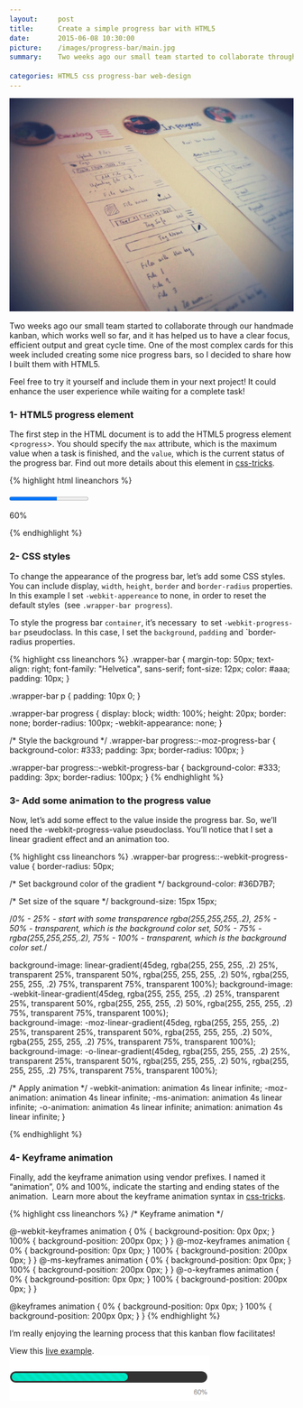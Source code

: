 ```yaml
---
layout:     post
title:      Create a simple progress bar with HTML5
date:       2015-06-08 10:30:00
picture:    /images/progress-bar/main.jpg
summary:    Two weeks ago our small team started to collaborate through our handmade kanban, which works well so far, and it has helped us to have a clear focus, efficient output and great cycle time. One of the most complex cards for this week included creating some nice progress bars, so I decided to share how I built them with HTML5.

categories: HTML5 css progress-bar web-design 
---
```

![Main image](/images/progress-bar/main.jpg)

Two weeks ago our small team started to collaborate through our handmade kanban, which works well so far, and it has helped us to have a clear focus, efficient output and great cycle time. One of the most complex cards for this week included creating some nice progress bars, so I decided to share how I built them with HTML5.

Feel free to try it yourself and include them in your next project! It could enhance the user experience while waiting for a complete task!

### 1- HTML5 progress element
The first step in the HTML document is to add the HTML5 progress element &lt;`progress`&gt;. You should specify the `max` attribute, which is the maximum value when a task is finished, and the `value`, which is the current status of the progress bar. Find out more details about this element in [css-tricks](https://css-tricks.com/html5-progress-element/).

{% highlight html lineanchors %}
<div class="wrapper-bar">
   <progress class="progress-bar" value="60" max="100"></progress>
   <p class="progress-value">60%</p>
</div>
{% endhighlight %}

### 2- CSS styles
To change the appearance of the progress bar, let’s add some CSS styles. You can include display, `width`, `height`, `border` and `border-radius` properties. In this example I set `-webkit-appereance` to none, in order to reset the default styles &nbsp;(see `.wrapper-bar progress`).

To style the progress bar `container`, it’s necessary &nbsp;to set `-webkit-progress-bar` pseudoclass. In this case, I set the `background`, `padding` and `border-radius properties.

{% highlight css lineanchors %}
.wrapper-bar {
  margin-top: 50px;
  text-align: right;
  font-family: "Helvetica", sans-serif;
  font-size: 12px;
  color: #aaa;
  padding: 10px;
}

.wrapper-bar p {
  padding: 10px 0;
}

.wrapper-bar progress {
  display: block;
  width: 100%;
  height: 20px;
  border: none;
  border-radius: 100px;
  -webkit-appearance: none;
}

/* Style the background */
.wrapper-bar progress::-moz-progress-bar {
  background-color: #333;
  padding: 3px;
  border-radius: 100px;
}

.wrapper-bar progress::-webkit-progress-bar {
  background-color: #333;
  padding: 3px;
  border-radius: 100px;
}
{% endhighlight %}


### 3- Add some animation to the progress value 
Now, let’s add some effect to the value inside the progress bar. So, we’ll need the -webkit-progress-value pseudoclass. You’ll notice that I set a linear gradient effect and an animation too.

{% highlight css lineanchors %}
.wrapper-bar progress::-webkit-progress-value { 
  border-radius: 50px;

  /* Set background color of the gradient */
  background-color: #36D7B7;

  /* Set size of the square */
  background-size: 15px 15px;

  /*0% - 25% - start with some transparence rgba(255,255,255,.2), 
    25% - 50% - transparent, which is the background color set,
    50% - 75% - rgba(255,255,255,.2),
    75% - 100% - transparent, which is the background color set.*/

background-image: linear-gradient(45deg, rgba(255, 255, 255, .2) 25%, transparent 25%, transparent 50%, rgba(255, 255, 255, .2) 50%, rgba(255, 255, 255, .2) 75%, transparent 75%, transparent 100%); 
background-image: -webkit-linear-gradient(45deg, rgba(255, 255, 255, .2) 25%, transparent 25%, transparent 50%, rgba(255, 255, 255, .2) 50%, rgba(255, 255, 255, .2) 75%, transparent 75%, transparent 100%);  
background-image: -moz-linear-gradient(45deg, rgba(255, 255, 255, .2) 25%, transparent 25%, transparent 50%, rgba(255, 255, 255, .2) 50%, rgba(255, 255, 255, .2) 75%, transparent 75%, transparent 100%);  
background-image: -o-linear-gradient(45deg, rgba(255, 255, 255, .2) 25%, transparent 25%, transparent 50%, rgba(255, 255, 255, .2) 50%, rgba(255, 255, 255, .2) 75%, transparent 75%, transparent 100%); 

/* Apply animation */
-webkit-animation: animation 4s linear infinite;
   -moz-animation: animation 4s linear infinite; 
    -ms-animation: animation 4s linear infinite;
     -o-animation: animation 4s linear infinite;
        animation: animation 4s linear infinite;
}

{% endhighlight %}

### 4- Keyframe animation
Finally, add the keyframe animation using vendor prefixes. I named it “animation”, 0% and 100%, indicate the starting and ending states of the animation. &nbsp;Learn more about the keyframe animation syntax in [css-tricks](https://css-tricks.com/snippets/css/keyframe-animation-syntax/).

{% highlight css lineanchors %}
/* Keyframe animation */

@-webkit-keyframes animation {
  0% { background-position: 0px 0px; }
  100% { background-position: 200px 0px; }
}
@-moz-keyframes animation {
  0% { background-position: 0px 0px;  }
  100% { background-position: 200px 0px;  }
}
@-ms-keyframes animation {
  0% { background-position: 0px 0px;  }
  100% { background-position: 200px 0px;  }
}
@-o-keyframes animation {
  0% { background-position: 0px 0px;  }
  100% { background-position: 200px 0px;  }
}

@keyframes animation {
  0% { background-position: 0px 0px;  }
  100% { background-position: 200px 0px;  }
}
{% endhighlight %}

I’m really enjoying the learning process that this kanban flow facilitates!

View this [live example](http://fiddle.jshell.net/kavajaga/7ads6L1w/).
[![image](/images/progress-bar/progress-bar.png)](http://fiddle.jshell.net/kavajaga/7ads6L1w/)


